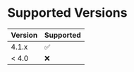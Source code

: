 # Supported Versions


| Version | Supported          |
| ------- | ------------------ |
| 4.1.x   | :white_check_mark: |
| < 4.0   | :x:                |

